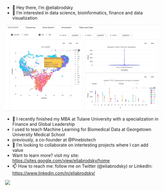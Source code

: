 - 👋 Hey there, I’m @eliabrodsky
- 👀 I’m interested in data science, bioinformatics, finance and data visualization

![scRNA-Seq Dashboard with Plotly](https://github.com/eliabrodsky/eliabrodsky/blob/main/scRNA-Seq_UMAP.gif?raw=true)

- 🌱 I recently finished my MBA at Tulane University with a specialization in Finance and Global Leadership
- I used to teach Machine Learning for Biomedical Data at Georgetown University Medical School
- previously, a co-founder at @Pinebiotech
- 💞️ I’m looking to collaborate on intertesting projects where I can add value
- Want to learn more? visit my site: https://sites.google.com/view/eliabrodsky/home
- 📫 How to reach me: follow me on Twitter (@eliabrodsky) or LinkedIn: https://www.linkedin.com/in/eliabrodsky/

<img height="180em" src="https://github-readme-stats.vercel.app/api?username=eliabrodsky&show_icons=true&hide_border=true&&count_private=true&include_all_commits=true" />

<!---
eliabrodsky/eliabrodsky is a ✨ special ✨ repository because its `README.md` (this file) appears on your GitHub profile.
You can click the Preview link to take a look at your changes.
--->
